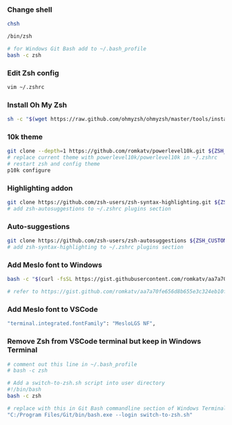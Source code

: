 ### Change shell

```bash
chsh

/bin/zsh

# for Windows Git Bash add to ~/.bash_profile
bash -c zsh
```

### Edit Zsh config

```bash
vim ~/.zshrc
```

### Install Oh My Zsh

```bash
sh -c "$(wget https://raw.github.com/ohmyzsh/ohmyzsh/master/tools/install.sh -O -)"
```

### 10k theme

```bash
git clone --depth=1 https://github.com/romkatv/powerlevel10k.git ${ZSH_CUSTOM:-$HOME/.oh-my-zsh/custom}/themes/powerlevel10k
# replace current theme with powerlevel10k/powerlevel10k in ~/.zshrc
# restart zsh and config theme
p10k configure
```

### Highlighting addon

```bash
git clone https://github.com/zsh-users/zsh-syntax-highlighting.git ${ZSH_CUSTOM:-~/.oh-my-zsh/custom}/plugins/zsh-syntax-highlighting
# add zsh-autosuggestions to ~/.zshrc plugins section
```

### Auto-suggestions

```bash
git clone https://github.com/zsh-users/zsh-autosuggestions ${ZSH_CUSTOM:-~/.oh-my-zsh/custom}/plugins/zsh-autosuggestions
# add zsh-syntax-highlighting to ~/.zshrc plugins section
```

### Add Meslo font to Windows

```bash
bash -c "$(curl -fsSL https://gist.githubusercontent.com/romkatv/aa7a70fe656d8b655e3c324eb10f6a8b/raw/install_meslo_wsl.sh)"

# refer to https://gist.github.com/romkatv/aa7a70fe656d8b655e3c324eb10f6a8b
```

### Add Meslo font to VSCode

```bash
"terminal.integrated.fontFamily": "MesloLGS NF",
```

### Remove Zsh from VSCode terminal but keep in Windows Terminal

```bash
# comment out this line in ~/.bash_profile
# bash -c zsh

# Add a switch-to-zsh.sh script into user directory
#!/bin/bash
bash -c zsh

# replace with this in Git Bash commandline section of Windows Terminal settings.json: 
"C:/Program Files/Git/bin/bash.exe --login switch-to-zsh.sh"
```

